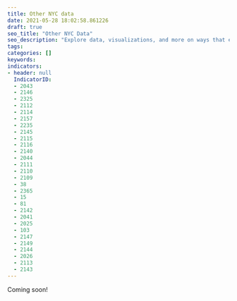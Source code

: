 ```yaml
---
title: Other NYC data
date: 2021-05-28 18:02:58.861226
draft: true
seo_title: "Other NYC Data"
seo_description: "Explore data, visualizations, and more on ways that environments shape health in New York City's neighborhoods.."
tags: 
categories: []
keywords: 
indicators:
- header: null
  IndicatorID:
  - 2043
  - 2146
  - 2325
  - 2112
  - 2114
  - 2157
  - 2235
  - 2145
  - 2115
  - 2116
  - 2140
  - 2044
  - 2111
  - 2110
  - 2109
  - 38
  - 2365
  - 15
  - 81
  - 2142
  - 2041
  - 2025
  - 103
  - 2147
  - 2149
  - 2144
  - 2026
  - 2113
  - 2143
---
```


Coming soon!

